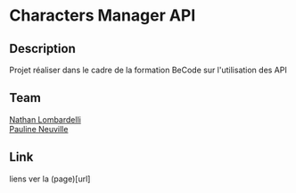 # Characters Manager API

## Description

Projet réaliser dans le cadre de la formation BeCode sur l'utilisation des API

## Team

[Nathan Lombardelli](https://github.com/NathanLombardelli) <br>
[Pauline Neuville](https://github.com/PaulineNvle)

## Link

liens ver la (page)[url]
